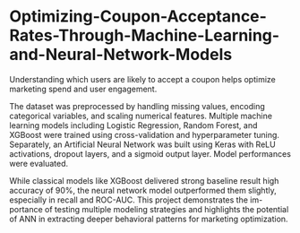 # Optimizing-Coupon-Acceptance-Rates-Through-Machine-Learning-and-Neural-Network-Models
Understanding which users are likely to accept a coupon helps optimize marketing spend and user engagement.

The dataset was preprocessed by handling missing values, encoding categorical variables, and scaling
numerical features. Multiple machine learning models including Logistic Regression, Random Forest, and XGBoost
were trained using cross-validation and hyperparameter tuning. Separately, an Artificial Neural Network was built
using Keras with ReLU activations, dropout layers, and a sigmoid output layer. Model performances were evaluated.

While classical models like XGBoost delivered strong baseline result high accuracy of 90%, the neural
network model outperformed them slightly, especially in recall and ROC-AUC. This project demonstrates the im-
portance of testing multiple modeling strategies and highlights the potential of ANN in extracting deeper behavioral
patterns for marketing optimization.

